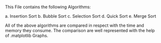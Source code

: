 This File contains the following Algorithms:

a. Insertion Sort
b. Bubble Sort
c. Selection Sort
d. Quick Sort
e. Merge Sort

All of the above algorithms are compared in respect with the time and memory they consume.
The comparison are well represented with the help of .matplotlib Graphs.
